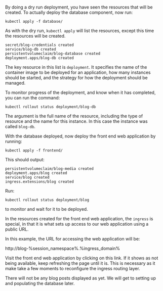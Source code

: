 By doing a dry run deployment, you have seen the resources that will be created. To actually deploy the database component, now run:

```execute
kubectl apply -f database/
```

As with the dry run, `kubectl apply` will list the resources, except this time the resources will be created.

```
secret/blog-credentials created
service/blog-db created
persistentvolumeclaim/blog-database created
deployment.apps/blog-db created
```

The key resource in this list is `deployment`. It specifies the name of the container image to be deployed for an application, how many instances should be started, and the strategy for how the deployment should be managed.

To monitor progress of the deployment, and know when it has completed, you can run the command:

```execute
kubectl rollout status deployment/blog-db
```

The argument is the full name of the resource, including the type of resource and the name for this instance. In this case the instance was called `blog-db`.

With the database deployed, now deploy the front end web application by running:

```execute
kubectl apply -f frontend/
```

This should output:

```
persistentvolumeclaim/blog-media created
deployment.apps/blog created
service/blog created
ingress.extensions/blog created
```

Run:

```execute
kubectl rollout status deployment/blog
```

to monitor and wait for it to be deployed.

In the resources created for the front end web application, the `ingress` is special, in that it is what sets up access to our web application using a public URL.

In this example, the URL for accessing the web application will be:

http://blog-%session_namespace%.%ingress_domain%

Visit the front end web application by clicking on this link. If it shows as not being available, keep refreshing the page until it is. This is necessary as it make take a few moments to reconfigure the ingress routing layer.

There will not be any blog posts displayed as yet. We will get to setting up and populating the database later.
